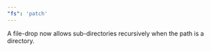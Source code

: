 ```yaml
---
"fs": 'patch'
---
```


A file-drop now allows sub-directories recursively when the path is a directory.
